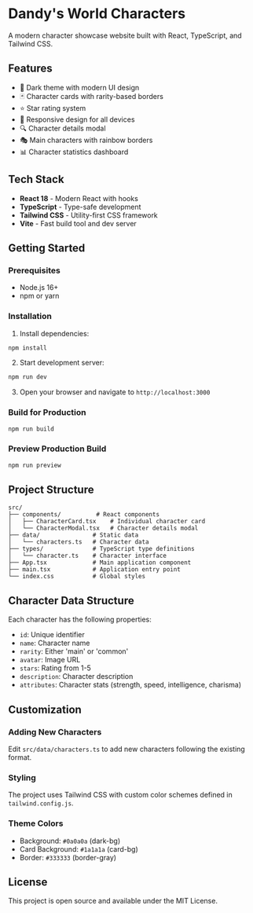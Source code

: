 # Dandy's World Characters

A modern character showcase website built with React, TypeScript, and Tailwind CSS.

## Features

- 🎨 Dark theme with modern UI design
- 🃏 Character cards with rarity-based borders
- ⭐ Star rating system
- 📱 Responsive design for all devices
- 🔍 Character details modal
- 🎭 Main characters with rainbow borders
- 📊 Character statistics dashboard

## Tech Stack

- **React 18** - Modern React with hooks
- **TypeScript** - Type-safe development
- **Tailwind CSS** - Utility-first CSS framework
- **Vite** - Fast build tool and dev server

## Getting Started

### Prerequisites

- Node.js 16+ 
- npm or yarn

### Installation

1. Install dependencies:
```bash
npm install
```

2. Start development server:
```bash
npm run dev
```

3. Open your browser and navigate to `http://localhost:3000`

### Build for Production

```bash
npm run build
```

### Preview Production Build

```bash
npm run preview
```

## Project Structure

```
src/
├── components/          # React components
│   ├── CharacterCard.tsx    # Individual character card
│   └── CharacterModal.tsx   # Character details modal
├── data/               # Static data
│   └── characters.ts   # Character data
├── types/              # TypeScript type definitions
│   └── character.ts    # Character interface
├── App.tsx             # Main application component
├── main.tsx            # Application entry point
└── index.css           # Global styles
```

## Character Data Structure

Each character has the following properties:

- `id`: Unique identifier
- `name`: Character name
- `rarity`: Either 'main' or 'common'
- `avatar`: Image URL
- `stars`: Rating from 1-5
- `description`: Character description
- `attributes`: Character stats (strength, speed, intelligence, charisma)

## Customization

### Adding New Characters

Edit `src/data/characters.ts` to add new characters following the existing format.

### Styling

The project uses Tailwind CSS with custom color schemes defined in `tailwind.config.js`.

### Theme Colors

- Background: `#0a0a0a` (dark-bg)
- Card Background: `#1a1a1a` (card-bg)
- Border: `#333333` (border-gray)

## License

This project is open source and available under the MIT License.

